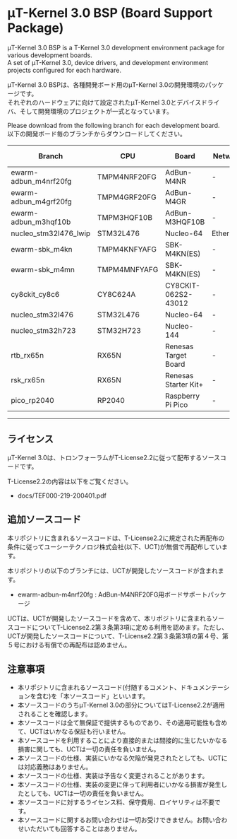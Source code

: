 # μT-Kernel 3.0 BSP (Board Support Package)
μT-Kernel 3.0 BSP is a T-Kernel 3.0 development environment package for various development boards.  
A set of μT-Kernel 3.0, device drivers, and development environment projects configured for each hardware.  

μT-Kernel 3.0 BSPは、各種開発ボード用のμT-Kernel 3.0の開発環境のパッケージです。  
それぞれのハードウェアに向けて設定されたμT-Kernel 3.0とデバイスドライバ、そして開発環境のプロジェクトが一式となっています。  

Please download from the following branch for each development board.  
以下の開発ボード毎のブランチからダウンロードしてください。

| Branch                | CPU          | Board                | Network Devie   | Development environment |
| --------------------- | ------------ | -------------------- | --------------- | ----------------------- |
| ewarm-adbun_m4nrf20fg | TMPM4NRF20FG | AdBun-M4NR           | -               | EWARM                   |
| ewarm-adbun_m4grf20fg | TMPM4GRF20FG | AdBun-M4GR           | -               | EWARM                   |
| ewarm-adbun_m3hqf10b  | TMPM3HQF10B  | AdBun-M3HQF10B       | -               | EWARM                   |
| nucleo_stm32l476_lwip | STM32L476    | Nucleo-64            | EthernetShield2 | STM32CubeIDE            |
| ewarm-sbk_m4kn        | TMPM4KNFYAFG | SBK-M4KN(ES)         | -               | EWARM                   |
| ewarm-sbk_m4mn        | TMPM4MNFYAFG | SBK-M4KN(ES)         | -               | EWARM                   |
| cy8ckit_cy8c6         | CY8C624A     | CY8CKIT-062S2-43012  | -               | ModusToolbox            |
| nucleo_stm32l476      | STM32L476    | Nucleo-64            | -               | STM32CubeIDE            |
| nucleo_stm32h723      | STM32H723    | Nucleo-144           | -               | STM32CubeIDE            |
| rtb_rx65n             | RX65N        | Renesas Target Board | -               | e2Studio                |
| rsk_rx65n             | RX65N        | Renesas Starter Kit+ | -               | e2Studio                |
| pico_rp2040           | RP2040       | Raspberry Pi Pico    | -               | Eclipse CDT             |
---

## ライセンス

μT-Kernel 3.0は、トロンフォーラムがT-License2.2に従って配布するソースコードです。

T-License2.2の内容は以下をご覧ください。

- docs/TEF000-219-200401.pdf

## 追加ソースコード

本リポジトリに含まれるソースコードは、T-License2.2に規定された再配布の条件に従ってユーシーテクノロジ株式会社(以下、UCT)が無償で再配布しています。

本リポジトリの以下のブランチには、UCTが開発したソースコードが含まれます。

- ewarm-adbun-m4nrf20fg : AdBun-M4NRF20FG用ボードサポートパッケージ

UCTは、UCTが開発したソースコードを含めて、本リポジトリに含まれるソースコードについてT-License2.2第３条第3項に定める利用を認めます。ただし、UCTが開発したソースコードについて、T-License2.2第３条第3項の第４号、第５号における有償での再配布は認めません。


## 注意事項

- 本リポジトリに含まれるソースコード(付随するコメント、ドキュメンテーションを含む)を「本ソースコード」といいます。
- 本ソースコードのうちμT-Kernel 3.0の部分についてはT-License2.2が適用されることを確認します。
- 本ソースコードは全て無保証で提供するものであり、その適用可能性も含めて、UCTはいかなる保証も行いません。
- 本ソースコードを利用することにより直接的または間接的に生じたいかなる損害に関しても、UCTは一切の責任を負いません。
- 本ソースコードの仕様、実装にいかなる欠陥が発見されたとしても、UCTには対応義務はありません。
- 本ソースコードの仕様、実装は予告なく変更されることがあります。
- 本ソースコードの仕様、実装の変更に伴って利用者にいかなる損害が発生したとしても、UCTは一切の責任を負いません。
- 本ソースコードに対するライセンス料、保守費用、ロイヤリティは不要です。
- 本ソースコードに関するお問い合わせは一切お受けできません。お問い合わせいただいても回答することはありません。
